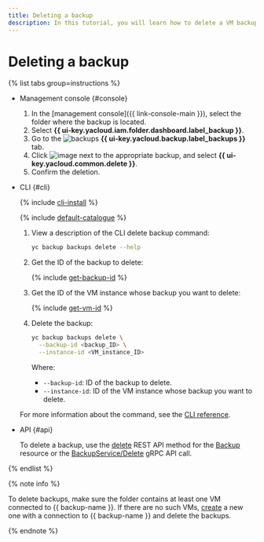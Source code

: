 ```yaml
---
title: Deleting a backup
description: In this tutorial, you will learn how to delete a VM backup in **{{ backup-name }}**.
---
```


# Deleting a backup

{% list tabs group=instructions %}

- Management console {#console}

   1. In the [management console]({{ link-console-main }}), select the folder where the backup is located.
   1. Select **{{ ui-key.yacloud.iam.folder.dashboard.label_backup }}**.
   1. Go to the ![backups](../../../_assets/console-icons/archive.svg) **{{ ui-key.yacloud.backup.label_backups }}** tab.
   1. Click ![image](../../../_assets/console-icons/ellipsis.svg) next to the appropriate backup, and select **{{ ui-key.yacloud.common.delete }}**.
   1. Confirm the deletion.

- CLI {#cli}

   {% include [cli-install](../../../_includes/cli-install.md) %}

   {% include [default-catalogue](../../../_includes/default-catalogue.md) %}

   1. View a description of the CLI delete backup command:

      ```bash
      yc backup backups delete --help
      ```

   1. Get the ID of the backup to delete:

      {% include [get-backup-id](../../../_includes/backup/operations/get-backup-id.md) %}

   1. Get the ID of the VM instance whose backup you want to delete:

      {% include [get-vm-id](../../../_includes/backup/operations/get-vm-id.md) %}

   1. Delete the backup:

      ```bash
      yc backup backups delete \
        --backup-id <backup_ID> \
        --instance-id <VM_instance_ID>
      ```

      Where:

      * `--backup-id`: ID of the backup to delete.
      * `--instance-id`: ID of the VM instance whose backup you want to delete.

   For more information about the command, see the [CLI reference](../../../cli/cli-ref/managed-services/backup/backup/delete.md).

- API {#api}

   To delete a backup, use the [delete](../../backup/api-ref/Backup/delete.md) REST API method for the [Backup](../../backup/api-ref/Backup/index.md) resource or the [BackupService/Delete](../../backup/api-ref/grpc/Backup/delete.md) gRPC API call.

{% endlist %}

{% note info %}

To delete backups, make sure the folder contains at least one VM connected to {{ backup-name }}. If there are no such VMs, [create](../create-vm.md) a new one with a connection to {{ backup-name }} and delete the backups.

{% endnote %}

